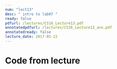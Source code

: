 ```yaml
---
num: "lect13"
desc: " intro to lab07 "
ready: false
pdfurl: /lectures/CS16_Lecture13.pdf
annotatedpdfurl: /lectures/CS16_Lecture13_ann.pdf
annotatedready: false
lecture_date: 2017-05-22
---
```



# Code from lecture
